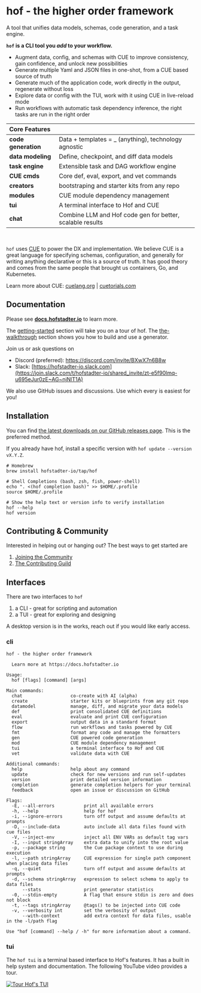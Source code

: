 # hof - the higher order framework

A tool that unifies data models, schemas, code generation, and a task engine.

__`hof` is a CLI tool you *add* to your workflow.__

- Augment data, config, and schemas with CUE to improve consistency, gain confidence, and unlock new possibilities
- Generate multiple Yaml and JSON files in one-shot, from a CUE based source of truth
- Generate much of the application code, work directly in the output, regenerate without loss
- Explore data or config with the TUI, work with it using CUE in live-reload mode
- Run workflows with automatic task dependency inference, the right tasks are run in the right order


| Core Features | |
|:---                    |:-- |
| __code generation__    | Data + templates = _ (anything), technology agnostic |
| __data modeling__      | Define, checkpoint, and diff data models |
| __task engine__        | Extensible task and DAG workflow engine |
| __CUE cmds__           | Core def, eval, export, and vet commands |
| __creators__           | bootstraping and starter kits from any repo |
| __modules__            | CUE module dependency management |
| __tui__                | A terminal interface to Hof and CUE |
| __chat__               | Combine LLM and Hof code gen for better, scalable results |

<br>

`hof` uses [CUE](https://cuelang.org) to power the DX and implementation.
We believe CUE is a great language for specifying schemas, configuration, and generally
for writing anything declarative or this is a source of truth.
It has good theory and comes from the same people that brought us containers, Go, and Kubernetes.

<!-- something about osurce of thuth, unified abstraction later, interoperablility... -->

Learn more about CUE: [cuelang.org](https://cuelang.org) | [cuetorials.com](https://cuetorials.com)


## Documentation

Please see __[docs.hofstadter.io](https://docs.hofstadter.io)__ to learn more.

The [getting-started](https://docs.hofstadter.io/getting-started/) section will take you on a tour of hof.
The [the-walkthrough](https://docs.hofstadter.io/the-walkthrough/) section shows you how to build and use a generator.

Join us or ask questions on

- Discord (preferred): https://discord.com/invite/BXwX7n6B8w
- Slack: [https://hofstadter-io.slack.com](https://join.slack.com/t/hofstadter-io/shared_invite/zt-e5f90lmq-u695eJur0zE~AG~njNlT1A)

We also use GitHub issues and discussions. Use which every is easiest for you!


## Installation

You can find [the latest downloads on our GitHub releases page](https://github.com/hofstadter-io/hof/releases).
This is the preferred method.

If you already have hof, install a specific version with `hof update --version vX.Y.Z`.

```shell
# Homebrew
brew install hofstadter-io/tap/hof

# Shell Completions (bash, zsh, fish, power-shell)
echo ". <(hof completion bash)" >> $HOME/.profile
source $HOME/.profile

# Show the help text or version info to verify installation
hof --help
hof version
```


## Contributing & Community

Interested in helping out or hanging out? The best ways to get started are

1. [Joining the Community](https://docs.hofstadter.io/help-and-support/#community/)
1. [The Contributing Guild](https://docs.hofstadter.io/contributing/)


## Interfaces 

There are two interfaces to `hof`

1. a CLI - great for scripting and automation
2. a TUI - great for exploring and designing

A desktop version is in the works, reach out if you would like early access.

### cli

```
hof - the higher order framework

  Learn more at https://docs.hofstadter.io

Usage:
  hof [flags] [command] [args]

Main commands:
  chat                  co-create with AI (alpha)
  create                starter kits or blueprints from any git repo
  datamodel             manage, diff, and migrate your data models
  def                   print consolidated CUE definitions
  eval                  evaluate and print CUE configuration
  export                output data in a standard format
  flow                  run workflows and tasks powered by CUE
  fmt                   format any code and manage the formatters
  gen                   CUE powered code generation
  mod                   CUE module dependency management
  tui                   a terminal interface to Hof and CUE
  vet                   validate data with CUE

Additional commands:
  help                  help about any command
  update                check for new versions and run self-updates
  version               print detailed version information
  completion            generate completion helpers for your terminal
  feedback              open an issue or discussion on GitHub

Flags:
  -E, --all-errors           print all available errors
  -h, --help                 help for hof
  -i, --ignore-errors        turn off output and assume defaults at prompts
  -D, --include-data         auto include all data files found with cue files
  -V, --inject-env           inject all ENV VARs as default tag vars
  -I, --input stringArray    extra data to unify into the root value
  -p, --package string       the Cue package context to use during execution
  -l, --path stringArray     CUE expression for single path component when placing data files
  -q, --quiet                turn off output and assume defaults at prompts
  -d, --schema stringArray   expression to select schema to apply to data files
      --stats                print generator statistics
  -0, --stdin-empty          A flag that ensure stdin is zero and does not block
  -t, --tags stringArray     @tags() to be injected into CUE code
  -v, --verbosity int        set the verbosity of output
      --with-context         add extra context for data files, usable in the -l/path flag

Use "hof [command] --help / -h" for more information about a command.
```

### tui

The `hof tui` is a terminal based interface to Hof's features.
It has a built in help system and documentation.
The following YouTube video provides a tour.


[![Tour Hof's TUI](http://img.youtube.com/vi/XNBqBWO4y08/0.jpg)](http://www.youtube.com/watch?v=XNBqBWO4y08 "Hof TUI Overview")

